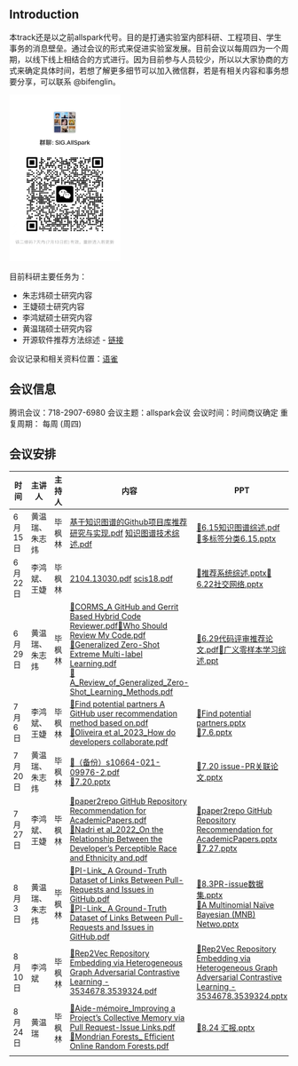 ## Introduction

本track还是以之前allspark代号。目的是打通实验室内部科研、工程项目、学生事务的消息壁垒。通过会议的形式来促进实验室发展。目前会议以每周四为一个周期，以线下线上相结合的方式进行。因为目前参与人员较少，所以以大家协商的方式来确定具体时间，若想了解更多细节可以加入微信群，若是有相关内容和事务想要分享，可以联系 @bifenglin。

<img src="allspark-schedule.assets/image-20230706191423543.png" alt="image" width="200" height="300" />

目前科研主要任务为：

- 朱志炜硕士研究内容
- 王婕硕士研究内容
- 李鸿斌硕士研究内容
- 黄温瑞硕士研究内容
- 开源软件推荐方法综述 - [链接](https://xlab2017.yuque.com/me1x4f/allspark/gyq41ciw2w7dyuxs)



会议记录和相关资料位置：[语雀](https://xlab2017.yuque.com/me1x4f/allspark/naphs42k8nw31sdi)

## 会议信息

腾讯会议：718-2907-6980
会议主题：allspark会议
会议时间：时间商议确定
重复周期： 每周 (周四)

## 会议安排

| 时间    | 主讲人         | 主持人 | 内容                                                         | PPT                                                          |
| ------- | -------------- | ------ | ------------------------------------------------------------ | ------------------------------------------------------------ |
| 6月15日 | 黄温瑞、朱志炜 | 毕枫林 | [基于知识图谱的Github项目库推荐研究与实现.pdf](https://xlab2017.yuque.com/attachments/yuque/0/2023/pdf/29472304/1687442270454-bf134e02-4afb-45b2-b71d-1a08396d420d.pdf)  [知识图谱技术综述.pdf](https://xlab2017.yuque.com/attachments/yuque/0/2023/pdf/29472304/1687442263922-e9d8f199-bb34-42c8-b17a-0323ec7ba877.pdf) | [📎6.15知识图谱综述.pdf](https://xlab2017.yuque.com/attachments/yuque/0/2023/pdf/29472304/1687442249817-50b1a341-2e54-45b5-a2bd-eabab63fbcaf.pdf) <br />[📎多标签分类6.15.pptx](https://xlab2017.yuque.com/attachments/yuque/0/2023/pptx/33652791/1688642985098-d9bf095c-447e-4fb5-bb51-5530bbc8edd4.pptx) |
| 6月22日 | 李鸿斌、王婕   | 毕枫林 | [2104.13030.pdf](https://xlab2017.yuque.com/attachments/yuque/0/2023/pdf/32840817/1687442167643-a7c02472-3fa9-4f83-9ab8-4dce7065467e.pdf)   [scis18.pdf](https://xlab2017.yuque.com/attachments/yuque/0/2023/pdf/32840817/1687442185023-9d602a88-c620-4d20-a7a0-a6f94dd1b87e.pdf) | [📎推荐系统综述.pptx](https://xlab2017.yuque.com/attachments/yuque/0/2023/pptx/32840817/1687442192332-50993c1d-4ee7-4758-80bb-3c7048378d33.pptx)[📎6.22社交网络.pptx](https://xlab2017.yuque.com/attachments/yuque/0/2023/pptx/33948871/1687444471172-3854b597-f29f-41f7-aa66-3ff1899e5b50.pptx) |
| 6月29日 | 黄温瑞、朱志炜 | 毕枫林 | [📎CORMS_A GitHub and Gerrit Based Hybrid Code Reviewer.pdf](https://xlab2017.yuque.com/attachments/yuque/0/2023/pdf/29472304/1688657679807-7c558014-6621-40b2-9c10-4e2593e48197.pdf)[📎Who Should Review My Code.pdf](https://xlab2017.yuque.com/attachments/yuque/0/2023/pdf/29472304/1688657686442-9596fcb7-fd0c-48db-9e24-611bb5a12bf4.pdf)<br />[📎Generalized Zero-Shot Extreme Multi-label Learning.pdf](https://xlab2017.yuque.com/attachments/yuque/0/2023/pdf/33652791/1688643068726-d0ace4a8-796b-48d2-8e19-4ef7a3d6d3c1.pdf)<br />[📎A_Review_of_Generalized_Zero-Shot_Learning_Methods.pdf](https://xlab2017.yuque.com/attachments/yuque/0/2023/pdf/33652791/1688643086737-0700870a-d3c4-482d-ba68-c5ff1c06a873.pdf) | [📎6.29代码评审推荐论文.pdf](https://xlab2017.yuque.com/attachments/yuque/0/2023/pdf/29472304/1688657671365-79ca3c25-a7dc-4e80-af18-7e3ddb1dc340.pdf)[📎广义零样本学习综述.ppt](https://xlab2017.yuque.com/attachments/yuque/0/2023/ppt/33652791/1688643023582-25bdac4f-e488-4f43-ac64-0e59f3f007a8.ppt) |
| 7月6日  | 李鸿斌、王婕   | 毕枫林 | [📎Find potential partners A GitHub user recommendation method based on.pdf](https://xlab2017.yuque.com/attachments/yuque/0/2023/pdf/32840817/1688631103403-0a2369f5-b203-42ca-a218-c733c6c26bcd.pdf)<br />[📎Oliveira et al_2023_How do developers collaborate.pdf](https://xlab2017.yuque.com/attachments/yuque/0/2023/pdf/33948871/1688631048504-cd4512c8-7624-490a-952f-53c5786804a7.pdf) | [📎Find potential partners.pptx](https://xlab2017.yuque.com/attachments/yuque/0/2023/pptx/32840817/1688631101848-181a6cbf-5e14-48ef-ac38-3050fc6b1d4d.pptx)<br />[📎7.6.pptx](https://xlab2017.yuque.com/attachments/yuque/0/2023/pptx/33948871/1688631044376-02e13755-f514-4ae9-9977-6a03efbf9e79.pptx) |
| 7月20日 | 黄温瑞、朱志炜 | 毕枫林 | [📎（备份）s10664-021-09976-2.pdf](https://xlab2017.yuque.com/attachments/yuque/0/2023/pdf/33652791/1690084904700-c3bbed50-aae6-442d-a005-b6fd43fbee89.pdf)<br />[📎7.20.pptx](https://xlab2017.yuque.com/attachments/yuque/0/2023/pptx/33652791/1690084906795-5583fa5f-bc48-4e9c-a89d-6d1444505e3e.pptx) | [📎7.20 issue-PR关联论文.pptx](https://xlab2017.yuque.com/attachments/yuque/0/2023/pptx/29472304/1690027679944-d73ec117-613b-4a4f-afa3-ef7068b777aa.pptx)<br /> |
| 7月27日 | 李鸿斌、王婕   | 毕枫林 | [📎paper2repo GitHub Repository Recommendation for AcademicPapers.pdf](https://xlab2017.yuque.com/attachments/yuque/0/2023/pdf/32840817/1690437886084-a6489b8d-20a7-4e38-8945-4cb71b43e99b.pdf)<br />[📎Nadri et al_2022_On the Relationship Between the Developer’s Perceptible Race and Ethnicity and.pdf](https://xlab2017.yuque.com/attachments/yuque/0/2023/pdf/33948871/1690437921589-fa691cad-6091-45a2-ad8d-8a3ce0ceaad8.pdf) | [📎paper2repo GitHub Repository Recommendation for AcademicPapers.pptx](https://xlab2017.yuque.com/attachments/yuque/0/2023/pptx/32840817/1690437861028-571f64ca-ba1e-485f-9071-6bbec4cae2d8.pptx)<br />[📎7.27.pptx](https://xlab2017.yuque.com/attachments/yuque/0/2023/pptx/33948871/1690437908731-a19ef6ac-2961-4287-9807-5cc2ff014548.pptx)<br /> |
| 8月3日  | 黄温瑞、朱志炜 | 毕枫林 | [📎PI-Link_ A Ground-Truth Dataset of Links Between Pull-Requests and Issues in GitHub.pdf](https://xlab2017.yuque.com/attachments/yuque/0/2023/pdf/29472304/1690027728451-ce030512-b192-4d51-989f-59fbfcacb445.pdf)<br />[📎PI-Link_ A Ground-Truth Dataset of Links Between Pull-Requests and Issues in GitHub.pdf](https://xlab2017.yuque.com/attachments/yuque/0/2023/pdf/29472304/1690027728451-ce030512-b192-4d51-989f-59fbfcacb445.pdf) | [📎8.3PR-issue数据集.pptx](https://xlab2017.yuque.com/attachments/yuque/0/2023/pptx/29472304/1691069889575-e5c05351-0134-426b-abf6-4a28c2becc2d.pptx)<br />[📎A Multinomial Naïve Bayesian (MNB) Netwo.pptx](https://xlab2017.yuque.com/attachments/yuque/0/2023/pptx/33652791/1691070145515-47f4da39-7636-4de6-8271-a672855107eb.pptx) |
| 8月10日 | 李鸿斌         | 毕枫林 | [📎Rep2Vec Repository Embedding via Heterogeneous Graph Adversarial Contrastive Learning - 3534678.3539324.pdf](https://xlab2017.yuque.com/attachments/yuque/0/2023/pdf/32840817/1693466331505-0ea6d1ea-a7b8-42a0-b230-0c506405c2f6.pdf) | [📎Rep2Vec Repository Embedding via Heterogeneous Graph Adversarial Contrastive Learning - 3534678.3539324.pptx](https://xlab2017.yuque.com/attachments/yuque/0/2023/pptx/32840817/1693466331665-5d19787a-3135-41fd-ac46-0aa7adf63694.pptx) |
| 8月24日 | 黄温瑞         | 毕枫林 | [📎Aide-mémoire_Improving a Project’s Collective Memory via Pull Request-Issue Links.pdf](https://xlab2017.yuque.com/attachments/yuque/0/2023/pdf/29472304/1693465347742-cfbdda33-2c40-477f-8244-066425d6d4fd.pdf)<br />[📎Mondrian Forests_ Efficient Online Random Forests.pdf](https://xlab2017.yuque.com/attachments/yuque/0/2023/pdf/29472304/1693465355507-a4a2d30c-b8a8-4270-baf7-83cf8d4948b4.pdf) | [📎8.24 汇报.pptx](https://xlab2017.yuque.com/attachments/yuque/0/2023/pptx/29472304/1693465337915-e1410364-b327-4ea6-95ad-f557b95cb7d7.pptx) |
|         |                |        |                                                              |                                                              |
